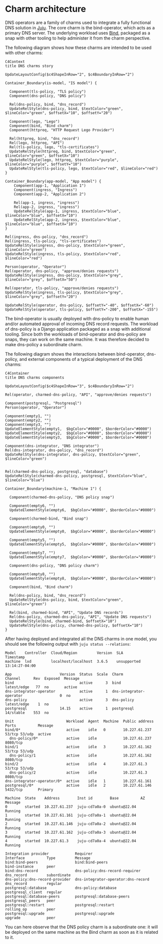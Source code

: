# Charm architecture

DNS operators are a family of charms used to integrate a fully functional DNS solution in [Juju](https://juju.is/).
The core charm is the bind-operator, which acts as a primary DNS server.
The underlying workload uses [Bind](https://bind9.readthedocs.io), packaged as a snap with other tooling to help administer it from the charm perspective.

The following diagram shows how these charms are intended to be used with other charms:

```mermaid
C4Context
title DNS charms story

UpdateLayoutConfig($c4ShapeInRow="2", $c4BoundaryInRow="2")

Container_Boundary(is-model, "IS model") {
  
  Component(tls-policy, "TLS policy")
  Component(dns-policy, "DNS policy")
  
  Rel(dns-policy, bind, "dns_record")
  UpdateRelStyle(dns-policy, bind, $textColor="green", $lineColor="green", $offsetX="10", $offsetY="20")
  
  Component(lego, "Lego")
  Component(bind, "Bind charm")
  Component(httpreq, "HTTP Request Lego Provider")
  
  Rel(httpreq, bind, "dns_record")
  Rel(lego, httpreq, "API")
  Rel(tls-policy, lego, "tls-certificates")
  UpdateRelStyle(httpreq, bind, $textColor="green", $lineColor="green", $offsetX="10")
  UpdateRelStyle(lego, httpreq, $textColor="purple", $lineColor="purple", $offsetY="10")
  UpdateRelStyle(tls-policy, lego, $textColor="red", $lineColor="red")
}

Container_Boundary(app-model, "App model") {
    Component(app-1, "Application 1")
    Component(ingress, "Ingress")
    Component(app-2, "Application 2")

    Rel(app-1, ingress, "ingress")
    Rel(app-2, ingress, "ingress")
    UpdateRelStyle(app-1, ingress, $textColor="blue", $lineColor="blue", $offsetX="10")
    UpdateRelStyle(app-2, ingress, $textColor="blue", $lineColor="blue", $offsetX="10")
}

Rel(ingress, dns-policy, "dns_record")
Rel(ingress, tls-policy, "tls-certificates")
UpdateRelStyle(ingress, dns-policy, $textColor="green", $lineColor="green")
UpdateRelStyle(ingress, tls-policy, $textColor="red", $lineColor="red")

Person(operator, "Operator")
Rel(operator, dns-policy, "approve/denies requests")
UpdateRelStyle(ingress, dns-policy, $textColor="grey", $lineColor="grey", $offsetX="50")

Rel(operator, tls-policy, "approve/denies requests")
UpdateRelStyle(ingress, tls-policy, $textColor="grey", $lineColor="grey", $offsetY="20")

UpdateRelStyle(operator, dns-policy, $offsetY="-40", $offsetX="-60")
UpdateRelStyle(operator, tls-policy, $offsetY="-200", $offsetX="-155")
```

The bind-operator is usually deployed with dns-policy to enable human and/or automated approval of incoming DNS record requests.
The workload of dns-policy is a Django application packaged as a snap with additional tooling. Since both the workloads of bind-operator and dns-policy
are snaps, they can work on the same machine. It was therefore decided to make dns-policy a subordinate charm.

The following diagram shows the interactions between bind-operator, dns-policy, and external components of a typical deployment of the DNS charms:

```mermaid
C4Container
title DNS charms components

UpdateLayoutConfig($c4ShapeInRow="3", $c4BoundaryInRow="2")

Rel(operator, charmed-dns-policy, "API", "approve/denies requests")

Component(postgresql, "Postgresql")
Person(operator, "Operator")

Component(empty1, "")
Component(empty2, "")
Component(empty3, "")
UpdateElementStyle(empty1,  $bgColor="#0000", $borderColor="#0000")
UpdateElementStyle(empty2,  $bgColor="#0000", $borderColor="#0000")
UpdateElementStyle(empty3,  $bgColor="#0000", $borderColor="#0000")

Component(dns-integrator, "DNS integrator")
Rel(dns-integrator, dns-policy, "dns_record")
UpdateRelStyle(dns-integrator, dns-policy, $textColor="green", $lineColor="green")


Rel(charmed-dns-policy, postgresql, "database")
UpdateRelStyle(charmed-dns-policy, postgresql, $textColor="blue", $lineColor="blue")

Container_Boundary(machine-1, "Machine 1") { 

  Component(charmed-dns-policy, "DNS policy snap")

  Component(empty6, "")
  UpdateElementStyle(empty6,  $bgColor="#0000", $borderColor="#0000")

  Component(charmed-bind, "Bind snap")

  Component(empty0, "")
  UpdateElementStyle(empty0,  $bgColor="#0000", $borderColor="#0000")

  Component(empty5, "")
  UpdateElementStyle(empty5,  $bgColor="#0000", $borderColor="#0000")

  Component(empty7, "")
  UpdateElementStyle(empty7,  $bgColor="#0000", $borderColor="#0000")

  Component(dns-policy, "DNS policy charm")

  Component(empty8, "")
  UpdateElementStyle(empty8,  $bgColor="#0000", $borderColor="#0000")

  Component(bind, "Bind charm")

  Rel(dns-policy, bind, "dns_record")
  UpdateRelStyle(dns-policy, bind, $textColor="green", $lineColor="green")

  Rel(bind, charmed-bind, "API", "Update DNS records")
  Rel(dns-policy, charmed-dns-policy, "API", "Update DNS requests")
  UpdateRelStyle(bind, charmed-bind, $offsetX="10")
  UpdateRelStyle(dns-policy, charmed-dns-policy, $offsetX="10")
}
```

After having deployed and integrated all the DNS charms in one model, you should see the following output with `juju status --relations`:
```
Model    Controller  Cloud/Region         Version  SLA          Timestamp
machine  lxd         localhost/localhost  3.6.5    unsupported  13:14:27-04:00

App                      Version  Status  Scale  Charm                    Channel      Rev  Exposed  Message
bind                              active      3  bind                     latest/edge   77  no       active
dns-integrator-operator           active      1  dns-integrator-operator                 0  no
dns-policy                        active      3  dns-policy               latest/edge    1  no
postgresql               14.15    active      1  postgresql               14/stable    553  no

Unit                        Workload  Agent  Machine  Public address  Ports          Message
bind/0*                     active    idle   0        10.227.61.237   53/tcp 53/udp  active
  dns-policy/0*             active    idle            10.227.61.237   8080/tcp
bind/1                      active    idle   3        10.227.61.162   53/tcp 53/udp
  dns-policy/1              active    idle            10.227.61.162   8080/tcp
bind/2                      active    idle   4        10.227.61.3     53/tcp 53/udp
  dns-policy/2              active    idle            10.227.61.3     8080/tcp
dns-integrator-operator/0*  active    idle   1        10.227.61.161
postgresql/0*               active    idle   2        10.227.61.146   5432/tcp       Primary

Machine  State    Address        Inst id        Base          AZ  Message
0        started  10.227.61.237  juju-cd7a0a-0  ubuntu@22.04      Running
1        started  10.227.61.161  juju-cd7a0a-1  ubuntu@22.04      Running
2        started  10.227.61.146  juju-cd7a0a-2  ubuntu@22.04      Running
3        started  10.227.61.162  juju-cd7a0a-3  ubuntu@22.04      Running
4        started  10.227.61.3    juju-cd7a0a-4  ubuntu@22.04      Running

Integration provider            Requirer                            Interface          Type         Message
bind:bind-peers                 bind:bind-peers                     bind-instance      peer
bind:dns-record                 dns-policy:dns-record-requirer      dns_record         subordinate
dns-policy:dns-record-provider  dns-integrator-operator:dns-record  dns_record         regular
postgresql:database             dns-policy:database                 postgresql_client  regular
postgresql:database-peers       postgresql:database-peers           postgresql_peers   peer
postgresql:restart              postgresql:restart                  rolling_op         peer
postgresql:upgrade              postgresql:upgrade                  upgrade            peer
```

You can here observe that the DNS policy charm is a subordinate one: it will be deployed on the same machine as the Bind charm as soon as it is related to it.
